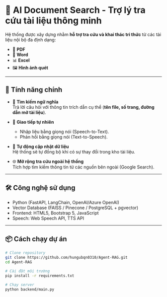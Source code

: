 # 📘 AI Document Search - Trợ lý tra cứu tài liệu thông minh

Hệ thống được xây dựng nhằm **hỗ trợ tra cứu và khai thác tri thức** từ các tài liệu nội bộ đa định dạng:

- 📄 **PDF**
- 📝 **Word**
- 📊 **Excel**
- 🖼️ **Hình ảnh quét**

---

## 🚀 Tính năng chính

- 🔎 **Tìm kiếm ngữ nghĩa**  
  Trả lời câu hỏi với thông tin trích dẫn cụ thể (**tên file, số trang, đường dẫn mở tài liệu**).

- 💬 **Giao tiếp tự nhiên**  
  - Nhập liệu bằng giọng nói (Speech-to-Text).  
  - Phản hồi bằng giọng nói (Text-to-Speech).  

- 🔄 **Tự động cập nhật dữ liệu**  
  Hệ thống sẽ tự đồng bộ khi có sự thay đổi trong kho tài liệu.

- 🌐 **Mở rộng tra cứu ngoài hệ thống**  
  Tích hợp tìm kiếm thông tin từ các nguồn bên ngoài (Google Search).

---

## 🛠️ Công nghệ sử dụng
- Python (FastAPI, LangChain, OpenAI/Azure OpenAI)
- Vector Database (FAISS / Pinecone / PostgreSQL + pgvector)
- Frontend: HTML5, Bootstrap 5, JavaScript
- Speech: Web Speech API, TTS API

---

## 📦 Cách chạy dự án

```bash
# Clone repository
git clone https://github.com/hungubqn0310/Agent-RAG.git
cd Agent-RAG

# Cài đặt môi trường
pip install -r requirements.txt

# Chạy server
python backend/main.py
